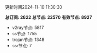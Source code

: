 更新时间2024-11-10 11:30:30

**总订阅: 2822**
**总节点: 22570**
**有效节点: 8927**
- v2ray节点: 5817
- ss节点: 1755
- trojan节点: 1348
- ssr节点: 7
